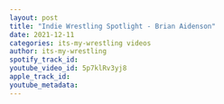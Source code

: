 ```yaml
---
layout: post
title: "Indie Wrestling Spotlight - Brian Aidenson"
date: 2021-12-11
categories: its-my-wrestling videos
author: its-my-wrestling
spotify_track_id: 
youtube_video_id: 5p7klRv3yj8
apple_track_id: 
youtube_metadata: 
---
```

